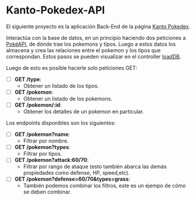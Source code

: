 # Kanto-Pokedex-API
El siguiente proyecto es la aplicación Back-End de la página <a href="https://kanto-pokedex-client.vercel.app/">Kanto Pokedex</a>.

Interactúa con la base de datos, en un principio haciendo dos peticiones a <a href="https://pokeapi.co/">PokéAPI</a>, de dónde trae los pokemons y tipos. Luego a estos datos los almacena y crea las relaciones entre el pokemon y los tipos que correspondan. Estos pasos se pueden visualizar en el controller <a href="./src/routes/controllers/loadDb/index.ts">loadDB</a>.

Luego de esto es posible hacerle solo peticiones GET:
- [ ] __GET /type__: 
  - Obtener un listado de los tipos.
- [ ] __GET /pokemon__: 
  - Obtener un listado de los pokemons.
- [ ] __GET /pokemon/:id__: 
  - Obtener los detalles de un pokemon en particular.

Los endpoints disponibles son los siguientes:
- [ ] __GET /pokemon?name__:  
    - Filtrar por nombre.
- [ ] __GET /pokemon?types__:  
    - Filtrar por tipos.
- [ ] __GET /pokemon?attack:60/70__:
    -  Filtrar por rango de ataque (esto también abarca las demás propiedades como defense, HP, speed,etc).
- [ ] __GET /pokemon?defense=60/70&types=grass__:
    - También podemos combinar los filtros, este es un ejempo de cómo se deben combinar.
